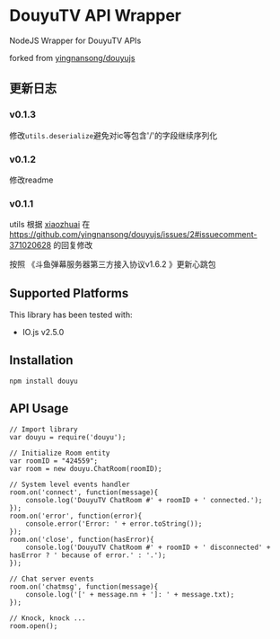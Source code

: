 DouyuTV API Wrapper
===================

NodeJS Wrapper for DouyuTV APIs

forked from [yingnansong/douyujs](https://github.com/yingnansong/douyujs) 

更新日志
--------
### v0.1.3
修改`utils.deserialize`避免对ic等包含'/'的字段继续序列化
### v0.1.2
 修改readme
### v0.1.1

utils 根据 [xiaozhuai](https://github.com/xiaozhuai) 在 https://github.com/yingnansong/douyujs/issues/2#issuecomment-371020628 的回复修改

按照 《斗鱼弹幕服务器第三方接入协议v1.6.2 》更新心跳包

Supported Platforms
-------------------

This library has been tested with:

- IO.js v2.5.0

Installation
------------

	npm install douyu

API Usage
---------

	// Import library
	var douyu = require('douyu');
	
	// Initialize Room entity
	var roomID = "424559";
	var room = new douyu.ChatRoom(roomID);
	
	// System level events handler
	room.on('connect', function(message){
		console.log('DouyuTV ChatRoom #' + roomID + ' connected.');
	});
	room.on('error', function(error){
		console.error('Error: ' + error.toString());
	});
	room.on('close', function(hasError){
		console.log('DouyuTV ChatRoom #' + roomID + ' disconnected' + hasError ? ' because of error.' : '.');
	});
	
	// Chat server events
	room.on('chatmsg', function(message){
		console.log('[' + message.nn + ']: ' + message.txt);
	});
	
	// Knock, knock ...
	room.open();

